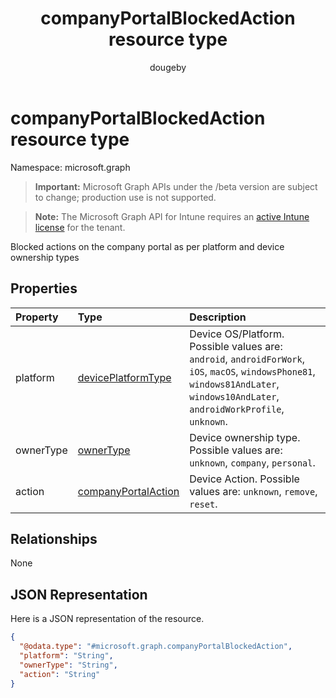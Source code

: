 ﻿---
title: "companyPortalBlockedAction resource type"
description: "Blocked actions on the company portal as per platform and device ownership types"
author: "dougeby"
localization_priority: Normal
ms.prod: "intune"
doc_type: resourcePageType
---

# companyPortalBlockedAction resource type

Namespace: microsoft.graph

> **Important:** Microsoft Graph APIs under the /beta version are subject to change; production use is not supported.

> **Note:** The Microsoft Graph API for Intune requires an [active Intune license](https://go.microsoft.com/fwlink/?linkid=839381) for the tenant.

Blocked actions on the company portal as per platform and device ownership types

## Properties

| Property  | Type                                                                     | Description                                                                                                                                                                        |
| :-------- | :----------------------------------------------------------------------- | :--------------------------------------------------------------------------------------------------------------------------------------------------------------------------------- |
| platform  | [devicePlatformType](../resources/intune-shared-deviceplatformtype.md)   | Device OS/Platform. Possible values are: `android`, `androidForWork`, `iOS`, `macOS`, `windowsPhone81`, `windows81AndLater`, `windows10AndLater`, `androidWorkProfile`, `unknown`. |
| ownerType | [ownerType](../resources/intune-shared-ownertype.md)                     | Device ownership type. Possible values are: `unknown`, `company`, `personal`.                                                                                                      |
| action    | [companyPortalAction](../resources/intune-shared-companyportalaction.md) | Device Action. Possible values are: `unknown`, `remove`, `reset`.                                                                                                                  |

## Relationships

None

## JSON Representation

Here is a JSON representation of the resource.

<!-- {
  "blockType": "resource",
  "@odata.type": "microsoft.graph.companyPortalBlockedAction"
}
-->

```json
{
  "@odata.type": "#microsoft.graph.companyPortalBlockedAction",
  "platform": "String",
  "ownerType": "String",
  "action": "String"
}
```
